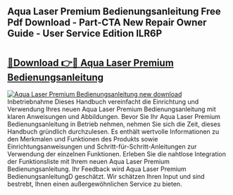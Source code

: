 ## Aqua Laser Premium Bedienungsanleitung Free Pdf Download - Part-CTA New Repair Owner Guide - User Service Edition ILR6P

# <h2><a href="http://df5e9d4.blite.top/?on=Aqua+Laser+Premium+Bedienungsanleitung">🔗Download 👉🔴 Aqua Laser Premium Bedienungsanleitung</a></h2>

[![Aqua Laser Premium Bedienungsanleitung new download](https://i.imgur.com/lujVjoI.png)](http://df5e9d4.blite.top/?on=Aqua+Laser+Premium+Bedienungsanleitung)
Inbetriebnahme Dieses Handbuch vereinfacht die Einrichtung und Verwendung Ihres neuen Aqua Laser Premium Bedienungsanleitung mit klaren Anweisungen und Abbildungen. Bevor Sie Ihr Aqua Laser Premium Bedienungsanleitung in Betrieb nehmen, nehmen Sie sich die Zeit, dieses Handbuch gründlich durchzulesen. Es enthält wertvolle Informationen zu den Merkmalen und Funktionen des Produkts sowie Einrichtungsanweisungen und Schritt-für-Schritt-Anleitungen zur Verwendung der einzelnen Funktionen. Erleben Sie die nahtlose Integration der Funktionsliste mit Ihrem neuen Aqua Laser Premium Bedienungsanleitung. Ihr Feedback wird Aqua Laser Premium BedienungsanleitungD geschätzt. Wir schätzen Ihren Input und sind bestrebt, Ihnen einen außergewöhnlichen Service zu bieten.
